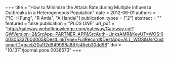 +++
title = "How to Minimize the Attack Rate during Multiple Influenza Outbreaks in a Heterogeneous Population"
date = 2012-06-01
authors = ["IC-H Fung", "R Antia", "A Handel"]
publication_types = ["2"]
abstract = ""
featured = false
publication = "*PLOS ONE*"
url_pdf = "http://gateway.webofknowledge.com/gateway/Gateway.cgi?GWVersion=2&SrcApp=PARTNER_APP&SrcAuth=LinksAMR&KeyUT=WOS:000305337600005&DestLinkType=FullRecord&DestApp=ALL_WOS&UsrCustomerID=bccb20a1f2d949998a887c45eb30dd98"
doi = "10.1371/journal.pone.0036573"
+++

